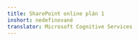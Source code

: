 ```yaml
---
title: SharePoint online plán 1
inshort: nedefinované
translator: Microsoft Cognitive Services
---
```




